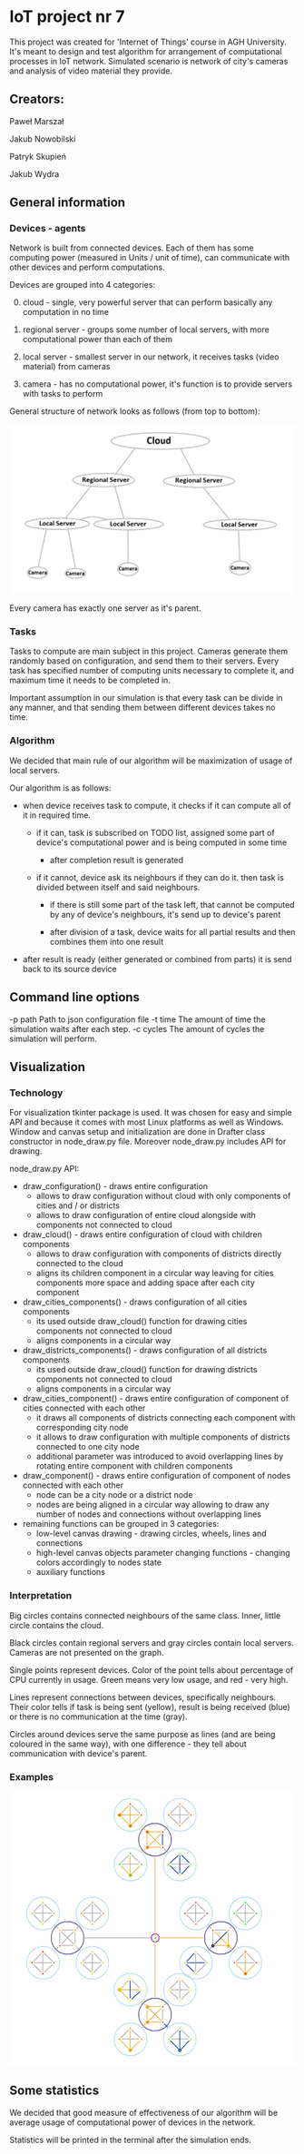 # IoT project nr 7

This project was created for 'Internet of Things' course in AGH University.
It's meant to design and test algorithm for arrangement of computational processes in IoT network.
Simulated scenario is network of city's cameras and analysis of video material they provide.

## Creators:

Paweł Marszał

Jakub Nowobilski

Patryk Skupień

Jakub Wydra

## General information

### Devices - agents

Network is built from connected devices.
Each of them has some computing power (measured in Units / unit of time), can communicate with other devices and perform computations.

Devices are grouped into 4 categories:

0) cloud            - single, very powerful server that can perform basically any computation in no time

1) regional server  - groups some number of local servers, with more computational power than each of them

2) local server     - smallest server in our network, it receives tasks (video material) from cameras

3) camera           - has no computational power, it's function is to provide servers with tasks to perform

General structure of network looks as follows (from top to bottom):

![Image representing hierarchy of devices](structure-of-network.png)

Every camera has exactly one server as it's parent.

### Tasks

Tasks to compute are main subject in this project.
Cameras generate them randomly based on configuration, and send them to their servers.
Every task has specified number of computing units necessary to complete it, and maximum time it needs to be completed in.

Important assumption in our simulation is that every task can be divide in any manner, and that sending them between different devices takes no time.

### Algorithm

We decided that main rule of our algorithm will be maximization of usage of local servers.

Our algorithm is as follows:

- when device receives task to compute, it checks if it can compute all of it in required time.

    - if it can, task is subscribed on TODO list, assigned some part of device's computational power and is being computed in some time

        - after completion result is generated

    - if it cannot, device ask its neighbours if they can do it. then task is divided between itself and said neighbours.

        - if there is still some part of the task left, that cannot be computed by any of device's neighbours, it's send up to device's parent

        - after division of a task, device waits for all partial results and then combines them into one result

- after result is ready (either generated or combined from parts) it is send back to its source device

## Command line options
-p path Path to json configuration file
-t time The amount of time the simulation waits after each step.
-c cycles The amount of cycles the simulation will perform.

## Visualization

### Technology

For visualization tkinter package is used. It was chosen for easy and simple API and because it comes with most Linux platforms as well as Windows.
Window and canvas setup and initialization are done in Drafter class constructor in node_draw.py file. Moreover node_draw.py includes API for drawing.

node_draw.py API:

- draw_configuration() - draws entire configuration
    - allows to draw configuration without cloud with only components of cities and / or districts
    - allows to draw configuration of entire cloud alongside with components not connected to cloud
- draw_cloud() - draws entire configuration of cloud with children components
    - allows to draw configuration with components of districts directly connected to the cloud
    - aligns its children component in a circular way leaving for cities components more space and adding space after each city component
- draw_cities_components() - draws configuration of all cities components
    - its used outside draw_cloud() function for drawing cities components not connected to cloud
    - aligns components in a circular way
- draw_districts_components() - draws configuration of all districts components
    - its used outside draw_cloud() function for drawing districts components not connected to cloud
    - aligns components in a circular way
- draw_cities_component() - draws entire configuration of component of cities connected with each other
    - it draws all components of districts connecting each component with corresponding city node
    - it allows to draw configuration with multiple components of districts connected to one city node
    - additional parameter was introduced to avoid overlapping lines by rotating entire component with children components
- draw_component() - draws entire configuration of component of nodes connected with each other
    - node can be a city node or a district node
    - nodes are being aligned in a circular way allowing to draw any number of nodes and connections without overlapping lines
- remaining functions can be grouped in 3 categories:
    - low-level canvas drawing - drawing circles, wheels, lines and connections
    - high-level canvas objects parameter changing functions - changing colors accordingly to nodes state
    - auxiliary functions

### Interpretation

Big circles contains connected neighbours of the same class. Inner, little circle contains the cloud.

Black circles contain regional servers and gray circles contain local servers.
Cameras are not presented on the graph.

Single points represent devices. Color of the point tells about percentage of CPU currently in usage. 
Green means very low usage, and red - very high.

Lines represent connections between devices, specifically neighbours. 
Their color tells if task is being sent (yellow), 
result is being received (blue) or there is no communication at the time (gray).

Circles around devices serve the same purpose as lines (and are being coloured in the same way), 
with one difference - they tell about communication with device's parent. 

### Examples

![Graph presentihg network](IoT-graph-representing-network.png)

## Some statistics

We decided that good measure of effectiveness of our algorithm will be average usage of computational power of devices in the network.

Statistics will be printed in the terminal after the simulation ends.

